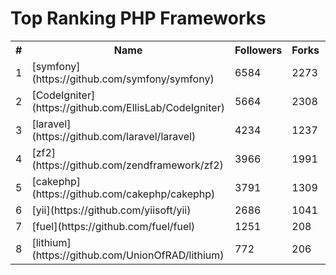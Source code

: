 Top Ranking PHP Frameworks
==========================

<table><tr><th>#</th><th>Name</th><th>Followers</th><th>Forks</th><th>Issues</th></tr>
<tr>
    <td>1</td>
    <td>[symfony](https://github.com/symfony/symfony)</td>
    <td>6584</td>
    <td>2273</td>
    <td>526</td>
</tr>

<tr>
    <td>2</td>
    <td>[CodeIgniter](https://github.com/EllisLab/CodeIgniter)</td>
    <td>5664</td>
    <td>2308</td>
    <td>220</td>
</tr>

<tr>
    <td>3</td>
    <td>[laravel](https://github.com/laravel/laravel)</td>
    <td>4234</td>
    <td>1237</td>
    <td>47</td>
</tr>

<tr>
    <td>4</td>
    <td>[zf2](https://github.com/zendframework/zf2)</td>
    <td>3966</td>
    <td>1991</td>
    <td>263</td>
</tr>

<tr>
    <td>5</td>
    <td>[cakephp](https://github.com/cakephp/cakephp)</td>
    <td>3791</td>
    <td>1309</td>
    <td>29</td>
</tr>

<tr>
    <td>6</td>
    <td>[yii](https://github.com/yiisoft/yii)</td>
    <td>2686</td>
    <td>1041</td>
    <td>468</td>
</tr>

<tr>
    <td>7</td>
    <td>[fuel](https://github.com/fuel/fuel)</td>
    <td>1251</td>
    <td>208</td>
    <td>1</td>
</tr>

<tr>
    <td>8</td>
    <td>[lithium](https://github.com/UnionOfRAD/lithium)</td>
    <td>772</td>
    <td>206</td>
    <td>46</td>
</tr>

